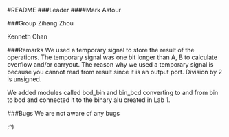#README
###Leader
####Mark Asfour

###Group
Zihang Zhou

Kenneth Chan

###Remarks
We used a temporary signal to store the result of the operations.
The temporary signal was one bit longer than A, B to calculate overflow and/or carryout.
The reason why we used a temporary signal is because you cannot read from result since it is an output port.
Division by 2 is unsigned.

We added modules called bcd_bin and bin_bcd converting to and from bin to bcd and connected it to the binary alu created in Lab 1.


###Bugs
We are not aware of any bugs

















;^)
